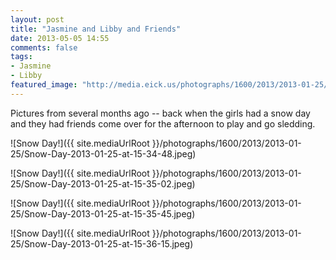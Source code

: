 ```yaml
---
layout: post
title: "Jasmine and Libby and Friends"
date: 2013-05-05 14:55
comments: false
tags: 
- Jasmine
- Libby
featured_image: "http://media.eick.us/photographs/1600/2013/2013-01-25/Snow-Day-2013-01-25-at-15-34-48.jpeg"
---
```

Pictures from several months ago -- back when the girls had a snow day and they had friends come over for the afternoon to play and go sledding.

![Snow Day!]({{ site.mediaUrlRoot }}/photographs/1600/2013/2013-01-25/Snow-Day-2013-01-25-at-15-34-48.jpeg)

![Snow Day!]({{ site.mediaUrlRoot }}/photographs/1600/2013/2013-01-25/Snow-Day-2013-01-25-at-15-35-02.jpeg)

![Snow Day!]({{ site.mediaUrlRoot }}/photographs/1600/2013/2013-01-25/Snow-Day-2013-01-25-at-15-35-45.jpeg)

![Snow Day!]({{ site.mediaUrlRoot }}/photographs/1600/2013/2013-01-25/Snow-Day-2013-01-25-at-15-36-15.jpeg)
